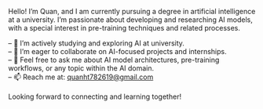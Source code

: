 Hello! I’m Quan, and I am currently pursuing a degree in artificial intelligence at a university. I’m passionate about developing and researching AI models, with a special interest in pre-training techniques and related processes.

– 🌱 I’m actively studying and exploring AI at university.<br>
– 🤝 I’m eager to collaborate on AI-focused projects and internships.<br>
– 💬 Feel free to ask me about AI model architectures, pre-training workflows, or any topic within the AI domain.<br>
– 📫 Reach me at: quanht782619@gmail.com<br>
<br>
Looking forward to connecting and learning together!

